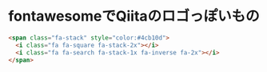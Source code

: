 # fontawesomeでQiitaのロゴっぽいもの
```html
<span class="fa-stack" style="color:#4cb10d">
  <i class="fa fa-square fa-stack-2x"></i>
  <i class="fa fa-search fa-stack-1x fa-inverse fa-2x"></i>
</span>
```